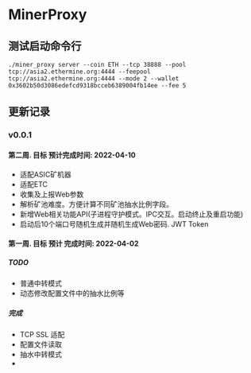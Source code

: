 # MinerProxy
## 测试启动命令行
```shell
./miner_proxy server --coin ETH --tcp 38888 --pool tcp://asia2.ethermine.org:4444 --feepool tcp://asia2.ethermine.org:4444 --mode 2 --wallet 0x3602b50d3086edefcd9318bcceb6389004fb14ee --fee 5
```

## 更新记录
### v0.0.1
#### 第二周. 目标 预计完成时间: 2022-04-10
- 适配ASIC矿机器
- 适配ETC
- 收集及上报Web参数
- 解析矿池难度。方便计算不同矿池抽水比例字段。
- 新增Web相关功能API(子进程守护模式。IPC交互。启动终止及重启功能)
- 启动后10个端口号随机生成并随机生成Web密码. JWT Token

#### 第一周. 目标 预计 完成时间: 2022-04-02
##### TODO 
- 普通中转模式
- 动态修改配置文件中的抽水比例等

#####  完成
- TCP SSL 适配
- 配置文件读取
- 抽水中转模式
- 
